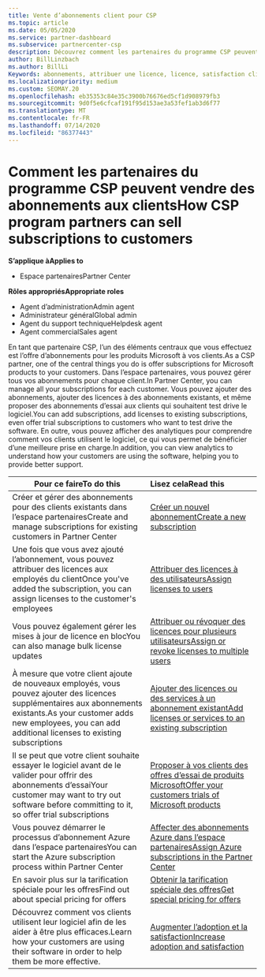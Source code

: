 ```yaml
---
title: Vente d’abonnements client pour CSP
ms.topic: article
ms.date: 05/05/2020
ms.service: partner-dashboard
ms.subservice: partnercenter-csp
description: Découvrez comment les partenaires du programme CSP peuvent vendre des abonnements aux clients et les gérer via l’espace partenaires.
author: BillLinzbach
ms.author: BillLi
Keywords: abonnements, attribuer une licence, licence, satisfaction client, abonnements Azure
ms.localizationpriority: medium
ms.custom: SEOMAY.20
ms.openlocfilehash: eb35353c84e35c3900b76676ed5cf1d908979fb3
ms.sourcegitcommit: 9d0f5e6cfcaf191f95d153ae3a53fef1ab3d6f77
ms.translationtype: MT
ms.contentlocale: fr-FR
ms.lasthandoff: 07/14/2020
ms.locfileid: "86377443"
---
```

# <a name="how-csp-program-partners-can-sell-subscriptions-to-customers"></a><span data-ttu-id="baf48-104">Comment les partenaires du programme CSP peuvent vendre des abonnements aux clients</span><span class="sxs-lookup"><span data-stu-id="baf48-104">How CSP program partners can sell subscriptions to customers</span></span>

<span data-ttu-id="baf48-105">**S’applique à**</span><span class="sxs-lookup"><span data-stu-id="baf48-105">**Applies to**</span></span>

-  <span data-ttu-id="baf48-106">Espace partenaires</span><span class="sxs-lookup"><span data-stu-id="baf48-106">Partner Center</span></span>

<span data-ttu-id="baf48-107">**Rôles appropriés**</span><span class="sxs-lookup"><span data-stu-id="baf48-107">**Appropriate roles**</span></span>

- <span data-ttu-id="baf48-108">Agent d’administration</span><span class="sxs-lookup"><span data-stu-id="baf48-108">Admin agent</span></span>
- <span data-ttu-id="baf48-109">Administrateur général</span><span class="sxs-lookup"><span data-stu-id="baf48-109">Global admin</span></span>
- <span data-ttu-id="baf48-110">Agent du support technique</span><span class="sxs-lookup"><span data-stu-id="baf48-110">Helpdesk agent</span></span>
- <span data-ttu-id="baf48-111">Agent commercial</span><span class="sxs-lookup"><span data-stu-id="baf48-111">Sales agent</span></span>

<span data-ttu-id="baf48-112">En tant que partenaire CSP, l’un des éléments centraux que vous effectuez est l’offre d’abonnements pour les produits Microsoft à vos clients.</span><span class="sxs-lookup"><span data-stu-id="baf48-112">As a CSP partner, one of the central things you do is offer subscriptions for Microsoft products to your customers.</span></span> <span data-ttu-id="baf48-113">Dans l’espace partenaires, vous pouvez gérer tous vos abonnements pour chaque client.</span><span class="sxs-lookup"><span data-stu-id="baf48-113">In Partner Center, you can manage all your subscriptions for each customer.</span></span> <span data-ttu-id="baf48-114">Vous pouvez ajouter des abonnements, ajouter des licences à des abonnements existants, et même proposer des abonnements d’essai aux clients qui souhaitent test drive le logiciel.</span><span class="sxs-lookup"><span data-stu-id="baf48-114">You can add subscriptions, add licenses to existing subscriptions, even offer trial subscriptions to customers who want to test drive the software.</span></span> <span data-ttu-id="baf48-115">En outre, vous pouvez afficher des analytiques pour comprendre comment vos clients utilisent le logiciel, ce qui vous permet de bénéficier d’une meilleure prise en charge.</span><span class="sxs-lookup"><span data-stu-id="baf48-115">In addition, you can view analytics to understand how your customers are using the software, helping you to provide better support.</span></span>

|<span data-ttu-id="baf48-116">**Pour ce faire**</span><span class="sxs-lookup"><span data-stu-id="baf48-116">**To do this**</span></span>   |<span data-ttu-id="baf48-117">**Lisez cela**</span><span class="sxs-lookup"><span data-stu-id="baf48-117">**Read this**</span></span>   |
|----------------------|:----------------------|
|<span data-ttu-id="baf48-118">Créer et gérer des abonnements pour des clients existants dans l’espace partenaires</span><span class="sxs-lookup"><span data-stu-id="baf48-118">Create and manage subscriptions for existing customers in Partner Center</span></span>|[<span data-ttu-id="baf48-119">Créer un nouvel abonnement</span><span class="sxs-lookup"><span data-stu-id="baf48-119">Create a new subscription</span></span>](create-a-new-subscription.md)|
|<span data-ttu-id="baf48-120">Une fois que vous avez ajouté l’abonnement, vous pouvez attribuer des licences aux employés du client</span><span class="sxs-lookup"><span data-stu-id="baf48-120">Once you've added the subscription, you can assign licenses to the customer's employees</span></span>  |[<span data-ttu-id="baf48-121">Attribuer des licences à des utilisateurs</span><span class="sxs-lookup"><span data-stu-id="baf48-121">Assign licenses to users</span></span>](assign-licenses-to-users.md)|
|<span data-ttu-id="baf48-122">Vous pouvez également gérer les mises à jour de licence en bloc</span><span class="sxs-lookup"><span data-stu-id="baf48-122">You can also manage bulk license updates</span></span>   |[<span data-ttu-id="baf48-123">Attribuer ou révoquer des licences pour plusieurs utilisateurs</span><span class="sxs-lookup"><span data-stu-id="baf48-123">Assign or revoke licenses to multiple users</span></span>](bulk-license-provisioning-for-multiple-users.md)|
|<span data-ttu-id="baf48-124">À mesure que votre client ajoute de nouveaux employés, vous pouvez ajouter des licences supplémentaires aux abonnements existants.</span><span class="sxs-lookup"><span data-stu-id="baf48-124">As your customer adds new employees, you can add additional licenses to existing subscriptions</span></span>   |[<span data-ttu-id="baf48-125">Ajouter des licences ou des services à un abonnement existant</span><span class="sxs-lookup"><span data-stu-id="baf48-125">Add licenses or services to an existing subscription</span></span>](add-licenses-or-services-to-an-existing-subscription.md)|
|<span data-ttu-id="baf48-126">Il se peut que votre client souhaite essayer le logiciel avant de le valider pour offrir des abonnements d’essai</span><span class="sxs-lookup"><span data-stu-id="baf48-126">Your customer may want to try out software before committing to it, so offer trial subscriptions</span></span>    |[<span data-ttu-id="baf48-127">Proposer à vos clients des offres d’essai de produits Microsoft</span><span class="sxs-lookup"><span data-stu-id="baf48-127">Offer your customers trials of Microsoft products</span></span>](offer-your-customers-trials-of-microsoft-products.md)|
|<span data-ttu-id="baf48-128">Vous pouvez démarrer le processus d’abonnement Azure dans l’espace partenaires</span><span class="sxs-lookup"><span data-stu-id="baf48-128">You can start the Azure subscription process within Partner Center</span></span>   |[<span data-ttu-id="baf48-129">Affecter des abonnements Azure dans l’espace partenaires</span><span class="sxs-lookup"><span data-stu-id="baf48-129">Assign Azure subscriptions in the Partner Center</span></span>](assign-azure-subscriptions.md)|
|<span data-ttu-id="baf48-130">En savoir plus sur la tarification spéciale pour les offres</span><span class="sxs-lookup"><span data-stu-id="baf48-130">Find out about special pricing for offers</span></span>   |[<span data-ttu-id="baf48-131">Obtenir la tarification spéciale des offres</span><span class="sxs-lookup"><span data-stu-id="baf48-131">Get special pricing for offers</span></span>](get-special-pricing-for-offers.md)|
|<span data-ttu-id="baf48-132">Découvrez comment vos clients utilisent leur logiciel afin de les aider à être plus efficaces.</span><span class="sxs-lookup"><span data-stu-id="baf48-132">Learn how your customers are using their software in order to help them be more effective.</span></span>   | [<span data-ttu-id="baf48-133">Augmenter l’adoption et la satisfaction</span><span class="sxs-lookup"><span data-stu-id="baf48-133">Increase adoption and satisfaction</span></span>](increasing-adoption-and-satisfaction.md)   |
